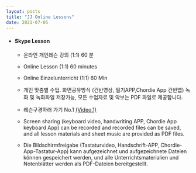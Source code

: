 ```yaml
---
layout: posts
title: "JJ Online Lessons"
date: 2021-07-05
---
```


- #### Skype Lesson
  
  - 온라인 개인레슨 강의 (1:1)  60 분 
  - Online Lesson (1:1) 60 minutes
  - Online Einzelunterricht (1:1) 60 Min
 
  
  - 개인 맞춤별 수업. 화면공유방식 (건반영상, 필기APP,Chordie App 건반앱) 녹화 및  녹화파일 저장가능, 모든 수업자료 및 악보는 PDF 파일로 제공합니다.
  - 레슨구경하러 가기 No.1
    <a href="https://youtu.be/peX0o5pAD2Q" target="_blank"> (Video.1)</a>


  - Screen sharing (keyboard video, handwriting APP, Chordie App keyboard App) can be recorded and recorded files can be saved, and all lesson materials and sheet music are provided as PDF files.

  - Die Bildschirmfreigabe (Tastaturvideo, Handschrift-APP, Chordie-App-Tastatur-App) kann aufgezeichnet und aufgezeichnete Dateien können gespeichert werden, und alle Unterrichtsmaterialien und Notenblätter werden als PDF-Dateien bereitgestellt.




